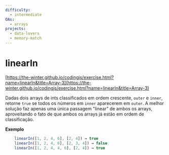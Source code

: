 ```yaml
---
difficulty:
  - intermediate
OAs:
  - arrays
projects:
  - data-lovers
  - memory-match
---
```


# linearIn

[https://the-winter.github.io/codingjs/exercise.html?name=linearIn&title=Array-3](https://the-winter.github.io/codingjs/exercise.html?name=linearIn&title=Array-3)

Dadas dois arrays de ints classificados em ordem crescente, `outer` e `inner`,
retorne `true` se todos os números em `inner` aparecerem em `outer`. A melhor
solução faz apenas uma única passagem "linear" de ambos os arrays, aproveitando
o fato de que ambos os arrays já estão em ordem de classificação.

**Exemplo**

```js
    linearIn([1, 2, 4, 6], [2, 4]) → true
    linearIn([1, 2, 4, 6], [2, 3, 4]) → false
    linearIn([1, 2, 4, 4, 6], [2, 4]) → true
```
